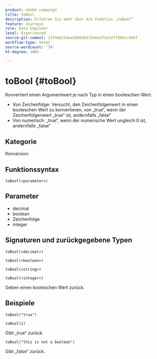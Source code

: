 ```yaml
---
product: adobe campaign
title: toBool
description: Erfahren Sie mehr über die Funktion „toBool“
feature: Journeys
role: Data Engineer
level: Experienced
source-git-commit: 23f4e8224ea5b00e8132b6a3f3e32f73b0cc993f
workflow-type: tm+mt
source-wordcount: '74'
ht-degree: 100%

---
```


# toBool {#toBool}

Konvertiert einen Argumentwert je nach Typ in einen booleschen Wert.

* Von Zeichenfolge: Versucht, den Zeichenfolgenwert in einen booleschen Wert zu konvertieren, von „true“, wenn der Zeichenfolgenwert „true“ ist, andernfalls „false“
* Von numerisch: „true“, wenn der numerische Wert ungleich 0 ist, andernfalls „false“

## Kategorie

Konversion

## Funktionssyntax

`toBool(<parameter>)`

## Parameter

* decimal
* boolean
* Zeichenfolge
* integer

## Signaturen und zurückgegebene Typen

`toBool(<decimal>)`

`toBool(<boolean>)`

`toBool(<string>)`

`toBool(<integer>)`

Geben einen booleschen Wert zurück.

## Beispiele

`toBool("true")`

`toBool(1)`

Gibt „true“ zurück.

`toBool("this is not a boolean")`

Gibt „false“ zurück.
